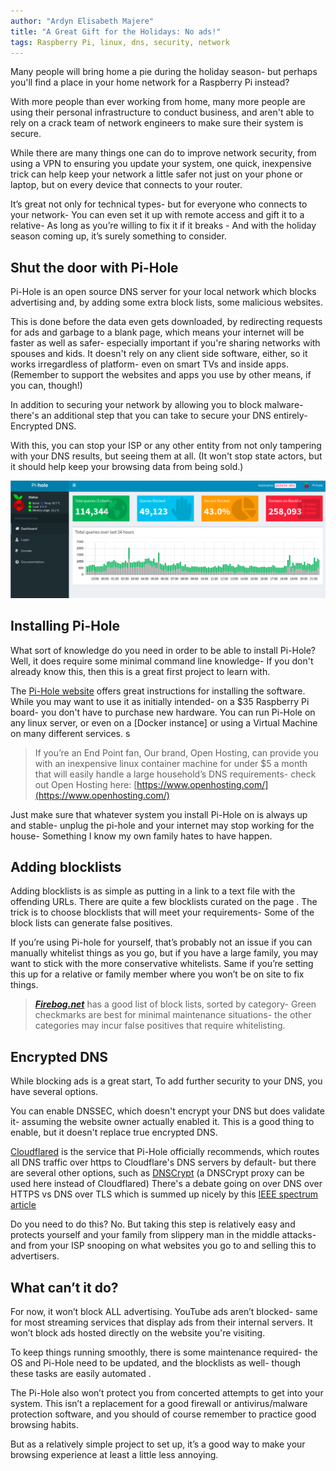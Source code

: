 ```yaml
---
author: "Ardyn Elisabeth Majere"
title: "A Great Gift for the Holidays: No ads!"
tags: Raspberry Pi, linux, dns, security, network
---
```


Many people will bring home a pie during the holiday season- but perhaps you'll find a place in your home network for a Raspberry Pi instead?

With more people than ever working from home, many more people are using their personal infrastructure to conduct business, and aren't able to rely on a crack team of network engineers to make sure their system is secure.

While there are many things one can do to improve network security, from using a VPN to ensuring you update your system, one quick, inexpensive trick can help keep your network a little safer not just on your phone or laptop, but on every device that connects to your router.

It’s great not only for technical types- but for everyone who connects to your network- You can even set it up with remote access and gift it to a relative- As long as you’re willing to fix it if it breaks - And with the holiday season coming up, it’s surely something to consider.

## Shut the door with Pi-Hole

Pi-Hole is an open source DNS server for your local network which blocks advertising and, by adding some extra block lists, some malicious websites.

This is done before the data even gets downloaded, by redirecting requests for ads and garbage to a blank page, which means your internet will be faster as well as safer- especially important if you're sharing networks with spouses and kids. It doesn't rely on any client side software, either, so it works irregardless of platform- even on smart TVs and inside apps. (Remember to support the websites and apps you use by other means, if you can, though!)

In addition to securing your network by allowing you to block malware- there's an additional step that you can take to secure your DNS entirely- Encrypted DNS.

With this, you can stop your ISP or any other entity from not only tampering with your DNS results, but seeing them at all. (It won't stop state actors, but it should help keep your browsing data from being sold.)

![Here's some example stats from the Author's home. This is one (rather heavy) day's worth of traffic!](/2020/12/03/pihole_great_holiday_gift/example_display.png)

## Installing Pi-Hole

What sort of knowledge do you need in order to be able to install Pi-Hole? Well, it does require some minimal command line knowledge- If you don't already know this, then this is a great first project to learn with.

The [Pi-Hole website](https://pi-hole.net/) offers great instructions for installing the software. While you may want to use it as initially intended- on a $35 Raspberry Pi board- you don't have to purchase new hardware. You can run Pi-Hole on any linux server, or even on a [Docker instance] or using a Virtual Machine on many different services. 
s
> If you’re an End Point fan, Our brand, Open Hosting, can provide you with an inexpensive linux container machine for under $5 a month that will easily handle a large household’s DNS requirements- check out Open Hosting here: [https://www.openhosting.com/](https://www.openhosting.com/) 

Just make sure that whatever system you install Pi-Hole on is always up and stable- unplug the pi-hole and your internet may stop working for the house- Something I know my own family hates to have happen.

## Adding blocklists

Adding blocklists is as simple as putting in a link to a text file with the offending URLs. There are quite a few blocklists curated on the page . The trick is to choose blocklists that will meet your requirements- Some of the block lists can generate false positives. 

If you’re using Pi-hole for yourself, that’s probably not an issue if you can manually whitelist things as you go, but if you have a large family, you may want to stick with the more conservative whitelists. Same if you’re setting this up for a relative or family member where you won’t be on site to fix things.

>**_[Firebog.net](https://firebog.net/)_** has a good list of block lists, sorted by category- Green checkmarks are best for minimal maintenance situations- the other categories may incur false positives that require whitelisting.


## Encrypted DNS

While blocking ads is a great start, To add further security to your DNS, you have several options.

You can enable DNSSEC, which doesn't encrypt your DNS but does validate it- assuming the website owner actually enabled it. This is a good thing to enable, but it doesn't replace true encrypted DNS. 

[Cloudflared](https://docs.pi-hole.net/guides/dns-over-https/) is the service that Pi-Hole officially recommends, which routes all DNS traffic over https to Cloudflare's DNS servers by default- but there are several other options, such as [DNSCrypt](https://www.dnscrypt.org/) (a DNSCrypt proxy can be used here instead of Cloudflared) There's a debate going on over DNS over HTTPS vs DNS over TLS which is summed up nicely by this [IEEE spectrum article](https://spectrum.ieee.org/tech-talk/telecom/security/the-fight-over-encrypted-dns-boils-over)

Do you need to do this? No. But taking this step is relatively easy and protects yourself and your family from slippery man in the middle attacks- and from your ISP snooping on what websites you go to and selling this to advertisers.

## What can’t it do?

For now, it won’t block ALL advertising. YouTube ads aren’t blocked- same for most streaming services that display ads from their internal servers. It won’t block ads hosted directly on the website you're visiting. 

To keep things running smoothly, there is some maintenance required- the OS and Pi-Hole need to be updated, and the blocklists as well- though these tasks are easily automated .

The Pi-Hole also won’t protect you from concerted attempts to get into your system. This isn’t a replacement for a good firewall or antivirus/malware protection software, and you should of course remember to practice good browsing habits.

But as a relatively simple project to set up, it’s a good way to make your browsing experience at least a little less annoying.

